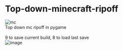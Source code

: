 # Top-down-minecraft-ripoff
![mc](https://user-images.githubusercontent.com/66333305/163691462-fff6703c-ffff-4901-9713-83081ac50658.png)
<br>Top down mc ripoff in pygame<br>
<br> 9 to save current build, 8 to load last save <br>
![image](https://user-images.githubusercontent.com/66333305/163719552-05c8be62-bcb0-45ca-bd41-1da0d2b033d5.png)
